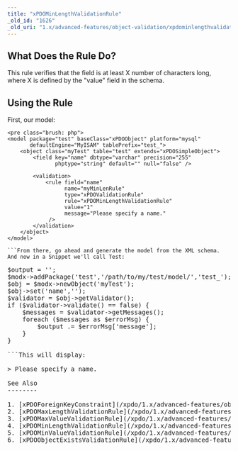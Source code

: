 ```yaml
---
title: "xPDOMinLengthValidationRule"
_old_id: "1626"
_old_uri: "1.x/advanced-features/object-validation/xpdominlengthvalidationrule"
---
```


What Does the Rule Do?
----------------------

This rule verifies that the field is at least X number of characters long, where X is defined by the "value" field in the schema.

Using the Rule
--------------

First, our model:

```
<pre class="brush: php">
<model package="test" baseClass="xPDOObject" platform="mysql"
       defaultEngine="MyISAM" tablePrefix="test_">    
    <object class="myTest" table="test" extends="xPDOSimpleObject">
        <field key="name" dbtype="varchar" precision="255"
               phptype="string" default="" null="false" />
                
        <validation>
            <rule field="name" 
                  name="myMinLenRule"
                  type="xPDOValidationRule"
                  rule="xPDOMinLengthValidationRule"
                  value="1"
                  message="Please specify a name."
             />
        </validation>
    </object>
</model>

```From there, go ahead and generate the model from the XML schema. And now in a Snippet we'll call Test:

```
<pre class="brush: php">
$output = '';
$modx->addPackage('test','/path/to/my/test/model/','test_');
$obj = $modx->newObject('myTest');
$obj->set('name','');
$validator = $obj->getValidator();
if ($validator->validate() == false) {
    $messages = $validator->getMessages();
    foreach ($messages as $errorMsg) {
        $output .= $errorMsg['message'];
    }
}

```This will display:

> Please specify a name.

See Also
--------

1. [xPDOForeignKeyConstraint](/xpdo/1.x/advanced-features/object-validation/xpdoforeignkeyconstraint)
2. [xPDOMaxLengthValidationRule](/xpdo/1.x/advanced-features/object-validation/xpdomaxlengthvalidationrule)
3. [xPDOMaxValueValidationRule](/xpdo/1.x/advanced-features/object-validation/xpdomaxvaluevalidationrule)
4. [xPDOMinLengthValidationRule](/xpdo/1.x/advanced-features/object-validation/xpdominlengthvalidationrule)
5. [xPDOMinValueValidationRule](/xpdo/1.x/advanced-features/object-validation/xpdominvaluevalidationrule)
6. [xPDOObjectExistsValidationRule](/xpdo/1.x/advanced-features/object-validation/xpdoobjectexistsvalidationrule)